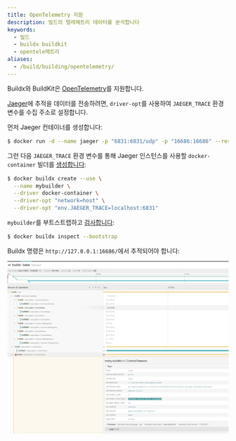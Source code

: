 ```yaml
---
title: OpenTelemetry 지원
description: 빌드의 텔레메트리 데이터를 분석합니다
keywords:
  - 빌드
  - buildx buildkit
  - opentele메트리
aliases:
  - /build/building/opentelemetry/
---
```


Buildx와 BuildKit은 [OpenTelemetry](https://opentelemetry.io/)를 지원합니다.

[Jaeger](https://github.com/jaegertracing/jaeger)에 추적을 데이터를 전송하려면, `driver-opt`를 사용하여 `JAEGER_TRACE` 환경 변수를 수집 주소로 설정합니다.

먼저 Jaeger 컨테이너를 생성합니다:

```bash
$ docker run -d --name jaeger -p "6831:6831/udp" -p "16686:16686" --restart unless-stopped jaegertracing/all-in-one
```

그런 다음 `JAEGER_TRACE` 환경 변수를 통해 Jaeger 인스턴스를 사용할
`docker-container` 빌더를 [생성합니다](/manuals/build/builders/drivers/docker-container.md):

```bash
$ docker buildx create --use \
  --name mybuilder \
  --driver docker-container \
  --driver-opt "network=host" \
  --driver-opt "env.JAEGER_TRACE=localhost:6831"
```

`mybuilder`를 부트스트랩하고 [검사합니다](/reference/cli/docker/buildx/inspect.md):

```bash
$ docker buildx inspect --bootstrap
```

Buildx 명령은 `http://127.0.0.1:16686/`에서 추적되어야 합니다:

![OpenTelemetry Buildx Bake](../images/opentelemetry.png)
